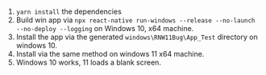 1. `yarn install` the dependencies 
2. Build win app via `npx react-native run-windows --release --no-launch --no-deploy --logging` on Windows 10, x64 machine.
3. Install the app via the generated `windows\RNW11Bug\App_Test` directory on windows 10.
4. Install via the same method on windows 11 x64 machine.
5. Windows 10 works, 11 loads a blank screen. 
